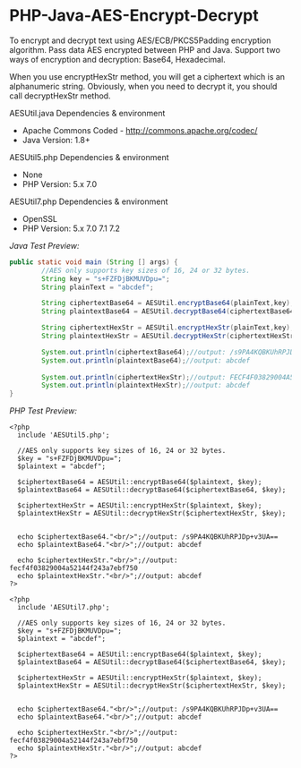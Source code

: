 # PHP-Java-AES-Encrypt-Decrypt
To encrypt and decrypt text using AES/ECB/PKCS5Padding encryption algorithm.
Pass data AES encrypted between PHP and Java. Support two ways of encryption and decryption: Base64, Hexadecimal.

When you use encryptHexStr method, you will get a ciphertext which is an alphanumeric string. Obviously, when you need to decrypt it, you should call decryptHexStr method.

AESUtil.java Dependencies & environment
- Apache Commons Coded - http://commons.apache.org/codec/
- Java Version: 1.8+

AESUtil5.php Dependencies & environment
- None
- PHP Version: 5.x 7.0

AESUtil7.php Dependencies & environment
- OpenSSL
- PHP Version: 5.x 7.0 7.1 7.2



*Java Test Preview:*

```Java
public static void main (String [] args) {
        //AES only supports key sizes of 16, 24 or 32 bytes.
        String key = "s+FZFDjBKMUVDpu=";
        String plainText = "abcdef";

        String ciphertextBase64 = AESUtil.encryptBase64(plainText,key);
        String plaintextBase64 = AESUtil.decryptBase64(ciphertextBase64,key);

        String ciphertextHexStr = AESUtil.encryptHexStr(plainText,key);
        String plaintextHexStr = AESUtil.decryptHexStr(ciphertextHexStr,key);

        System.out.println(ciphertextBase64);//output: /s9PA4KQBKUhRPJDp+v3UA==
        System.out.println(plaintextBase64);//output: abcdef
        
        System.out.println(ciphertextHexStr);//output: FECF4F03829004A52144F243A7EBF750
        System.out.println(plaintextHexStr);//output: abcdef
}

```

*PHP Test Preview:*

```PH
<?php
  include 'AESUtil5.php';
  
  //AES only supports key sizes of 16, 24 or 32 bytes.
  $key = "s+FZFDjBKMUVDpu=";
  $plaintext = "abcdef";
  
  $ciphertextBase64 = AESUtil::encryptBase64($plaintext, $key);
  $plaintextBase64 = AESUtil::decryptBase64($ciphertextBase64, $key);
  
  $ciphertextHexStr = AESUtil::encryptHexStr($plaintext, $key);
  $plaintextHexStr = AESUtil::decryptHexStr($ciphertextHexStr, $key);
  
  
  echo $ciphertextBase64."<br/>";//output: /s9PA4KQBKUhRPJDp+v3UA==
  echo $plaintextBase64."<br/>";//output: abcdef
  
  echo $ciphertextHexStr."<br/>";//output: fecf4f03829004a52144f243a7ebf750
  echo $plaintextHexStr."<br/>";//output: abcdef
?>
```


```PH
<?php
  include 'AESUtil7.php';
  
  //AES only supports key sizes of 16, 24 or 32 bytes.
  $key = "s+FZFDjBKMUVDpu=";
  $plaintext = "abcdef";
  
  $ciphertextBase64 = AESUtil::encryptBase64($plaintext, $key);
  $plaintextBase64 = AESUtil::decryptBase64($ciphertextBase64, $key);
  
  $ciphertextHexStr = AESUtil::encryptHexStr($plaintext, $key);
  $plaintextHexStr = AESUtil::decryptHexStr($ciphertextHexStr, $key);
  
  
  echo $ciphertextBase64."<br/>";//output: /s9PA4KQBKUhRPJDp+v3UA==
  echo $plaintextBase64."<br/>";//output: abcdef
  
  echo $ciphertextHexStr."<br/>";//output: fecf4f03829004a52144f243a7ebf750
  echo $plaintextHexStr."<br/>";//output: abcdef
?>
```
